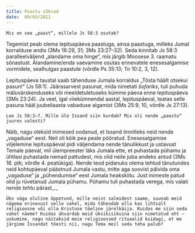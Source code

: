 ```yaml
---
title: Paastu sõbrad 
date:  09/03/2021  
---
```


`Mis on see „paast“, millele Js 58:3 osutab?`

Tegemist peab olema lepituspäeva paastuga, ainsa paastuga, milleks Jumal korralduse andis (3Ms 16:29, 31; 3Ms 23:27–32). Seda kinnitab Js 58:3 paralleel­väljend „alandame oma hinge“, mis järgib Moosese 3. raamatu sõnastust. Alandamine/enda vaevamine osutas erinevatele enesesalgamise vormidele, sealhulgas paastule (võrdle Ps 35:13; Tn 10:2, 3, 12).

Lepituspäeva taustal saab tähenduse Jumala korraldus „Tõsta häält otsekui pasun!“ (Js 58:1). Jäärasarvest pasunat, mida nimetati _šofariks_, tuli puhuda mäluvärskenduseks või meeldetuletuseks kümme päeva enne lepituspäeva (3Ms 23:24). Ja veel, igal viiekümnendal aastal, lepituspäeval, teatas selle pasuna hääl juubeliaasta vabaduse algamist (3Ms 25:9, 10, võrdle Js 27:13).

`Loe Js 58:3–7. Mille üle Issand siin kurdab? Mis oli nende „paastu“ juures valesti?`

Näib, nagu oleksid inimesed oodanud, et Issand õnnitleks neid nende „vagaduse“ eest. Neil oli kõik pea peale pööratud. Enesesalgamise viljelemine lepituspäeval pidi väljendama nende tänulikkust ja ustavust Temale päeval, mil ülempreester läks Jumala ette, et puhastada pühamu ja ühtlasi puhastada nemad pattudest, mis olid neile juba andeks antud (3Ms 16. ptk; võrdle 4. peatükiga). Nende teod pidanuks olema tehtud tänutundes neid kohtupäeval päästnud Jumala vastu, mitte aga soovist pälvida oma „vagaduse“ ja „pühendumise“ eest Jumala heakskiitu. Just inimeste patud olid ju rüvetanud Jumala pühamu. Pühamu tuli puhastada verega, mis valati _nende tehtu_ pärast_._

`Üks väga oluline õppetund, mille neist salmidest saame, suunab meid nägema erinevust selle vahel, mida tähendab olla kas lihtsalt religioosne või olla Kristuse tõeline järelkäija. Kuidas me siin seda vahet näeme? Kuidas ähvardab meid üksikisikuina siin nimetatud oht – uskumine, nagu näitaksid meie religioossed rituaalid kuidagi, et me järgime Issandat tõesti nii, nagu Tema meil seda teha palub?`